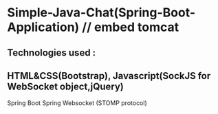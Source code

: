 # Simple-Java-Chat(Spring-Boot-Application) // embed tomcat
Technologies used :
--------------------
HTML&CSS(Bootstrap),
Javascript(SockJS for WebSocket object,jQuery)
-------------------
Spring Boot
Spring Websocket (STOMP protocol)
